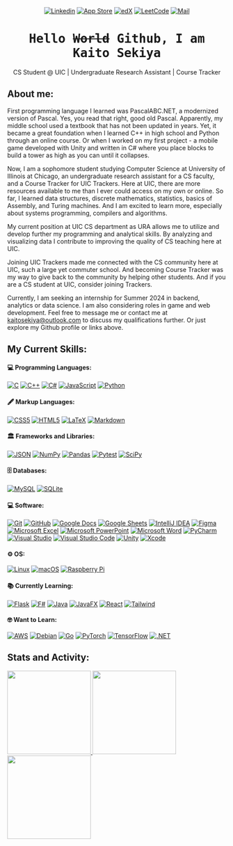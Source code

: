 <div align="center">
<a href="https://www.linkedin.com/in/kaitosekiya/"><img src="https://img.shields.io/badge/LinkedIn-Connect-000000?logo=Linkedin&logoColor=0A66C2&labelColor=ffffff" alt="Linkedin"></a>
<a href="https://apps.apple.com/ae/developer/kaito-sekiya/id1593382615"><img src="https://img.shields.io/badge/App%20Store-Apps-000000?logo=appstore&logoColor=ffffff&labelColor=0D96F6" alt="App Store"></a>
<a href="https://profile.edx.org/u/Givikap?_gl=1*6wsb7o*_ga*Mjc3MDE5OTY4LjE2OTI3MzEzMTc.*_ga_D3KS4KMDT0*MTY5NTY5ODA3NS4yNC4xLjE2OTU2OTk4MTIuNTUuMC4w"><img src="https://img.shields.io/badge/edX-Certificates-000000?logo=edx&logoColor=02262B&labelColor=ffffff" alt="edX"></a>
<a href="https://leetcode.com/Givikap/"><img src="https://img.shields.io/badge/LeetCode-Coding-000000?&logo=LeetCode&logoColor=d16c06&labelColor=ffffff" alt="LeetCode"></a>
<a href="mailto:kaitosekiya@outlook.com"><img src="https://img.shields.io/badge/Outlook-Email-000000?logo=microsoftoutlook&logoColor=0078D4&labelColor=ffffff" alt="Mail"></a>
</div>

<h1 align='center'><samp><strong>Hello <s>World</s> Github, I am Kaito Sekiya</strong></samp></h1>
<p align='center'>CS Student @ UIC | Undergraduate Research Assistant | Course Tracker</p>

## About me:

First programming language I learned was PascalABC.NET, a modernized version of Pascal. Yes, you read that right, good old Pascal. Apparently, my middle school used a textbook that has not been updated in years. Yet, it became a great foundation when I learned C++ in high school and Python through an online course. Or when I worked on my first project - a mobile game developed with Unity and written in C# where you place blocks to build a tower as high as you can until it collapses. 

Now, I am a sophomore student studying Computer Science at University of Illinois at Chicago, an undergraduate research assistant for a CS faculty, and a Course Tracker for UIC Trackers. 
Here at UIC, there are more resources available to me than I ever could access on my own or online. So far, I learned data structures, discrete mathematics, statistics, basics of Assembly, and Turing machines. And I am excited to learn more, especially about systems programming, compilers and algorithms.

My current position at UIC CS department as URA allows me to utilize and develop further my programming and analytical skills. By analyzing and visualizing data I contribute to improving the quality of CS teaching here at UIC. 

Joining UIC Trackers made me connected with the CS community here at UIC, such a large yet commuter school. And becoming Course Tracker was my way to give back to the community by helping other students. And if you are a CS student at UIC, consider joining Trackers.

Currently, I am seeking an internship for Summer 2024 in backend, analytics or data science. I am also considering roles in game and web development. Feel free to message me or contact me at kaitosekiya@outlook.com to discuss my qualifications further. Or just explore my Github profile or links above. 

## My Current Skills:

<h4>💻 Programming Languages:</h4>
<p>
    <a href="#"><img alt="C" src="https://img.shields.io/badge/C-a8b9cc.svg?logo=c&logoColor=white"></a>
    <a href="#"><img alt="C++" src="https://img.shields.io/badge/C%2b%2b-00599c.svg?logo=cplusplus&logoColor=white"></a>
    <a href="#"><img alt="C#" src="https://custom-icon-badges.demolab.com/badge/C%23-512bd4.svg?logo=csharp&logoColor=white"></a>
    <a href="#"><img alt="JavaScript" src="https://img.shields.io/badge/JavaScript-f7df1e.svg?logo=javascript&logoColor=black"></a>
    <a href="#"><img alt="Python" src="https://img.shields.io/badge/Python-3776ab.svg?logo=python&logoColor=white"></a>
</p>

<h4>🖋️ Markup Languages:</h4>
<p>
    <a href="#"><img alt="CSS5" src="https://img.shields.io/badge/CSS3-1572b6.svg?logo=css3&logoColor=white"></a>
    <a href="#"><img alt="HTML5" src="https://img.shields.io/badge/HTML5-e34f26.svg?logo=html5&logoColor=white"></a>
    <a href="#"><img alt="LaTeX" src="https://img.shields.io/badge/LaTeX-008080.svg?logo=latex&logoColor=white"></a>
    <a href="#"><img alt="Markdown" src="https://img.shields.io/badge/Markdown-000000.svg?logo=markdown&logoColor=white"></a>
</p>

<h4>🏛️ Frameworks and Libraries:</h4>
<p>
    <!---<a href="#"><img alt="JUnit" src="https://custom-icon-badges.demolab.com/badge/JUnit-25A162.svg?logo=check-circle&logoColor=white"></a>-->
    <a href="#"><img alt="JSON" src="https://img.shields.io/badge/JSON-000000.svg?logo=json&logoColor=white"></a>
    <a href="#"><img alt="NumPy" src="https://img.shields.io/badge/Numpy-013243.svg?logo=numpy&logoColor=white"></a>
    <a href="#"><img alt="Pandas" src="https://img.shields.io/badge/Pandas-150458.svg?logo=pandas&logoColor=white"></a>
    <a href="#"><img alt="Pytest" src="https://img.shields.io/badge/Pytest-0a9edc.svg?logo=pytest&logoColor=white"></a>
    <a href="#"><img alt="SciPy" src="https://img.shields.io/badge/Scipy-8caae6.svg?logo=scipy&logoColor=white"></a>
</p>

<h4>🗄️ Databases:</h4>
<p>
    <a href="#"><img alt="MySQL" src="https://img.shields.io/badge/MySQL-00f.svg?logo=mysql&logoColor=white"></a>
    <a href="#"><img alt="SQLite" src ="https://img.shields.io/badge/SQLite-07405e.svg?logo=sqlite&logoColor=white"></a>
</p>

<!---<h4>☁️ Cloud Hosting:</h4>-->

<h4>💻 Software:</h4>
<p>
    <a href="#"><img alt="Git" src="https://img.shields.io/badge/Git-f05032.svg?logo=git&logoColor=white"></a>
    <a href="#"><img alt="GitHub" src="https://img.shields.io/badge/GitHub-181717.svg?logo=github&logoColor=white"></a>
    <a href="#"><img alt="Google Docs" src="https://img.shields.io/badge/Docs-4285f4.svg?logo=google%20docs&logoColor=white"></a>
    <a href="#"><img alt="Google Sheets" src="https://img.shields.io/badge/Sheets-34a853.svg?logo=google%20sheets&logoColor=white"></a>
    <a href="#"><img alt="IntelliJ IDEA" src="https://img.shields.io/badge/IntelliJ%20IDEA-000000.svg?logo=intellijidea&logoColor=white"></a>
    <a href="#"><img alt="Figma" src="https://img.shields.io/badge/Figma-f24e1e.svg?logo=figma&logoColor=white"></a>
    <a href="#"><img alt="Microsoft Excel" src="https://img.shields.io/badge/Excel-217346.svg?logo=microsoft%20excel&logoColor=white"></a>
    <a href="#"><img alt="Microsoft PowerPoint" src="https://img.shields.io/badge/PowerPoint-b7472a.svg?logo=microsoft%20powerpoint&logoColor=white"></a>
    <a href="#"><img alt="Microsoft Word" src="https://img.shields.io/badge/Word-2b579a.svg?logo=microsoft%20word&logoColor=white"></a>
    <a href="#"><img alt="PyCharm" src="https://img.shields.io/badge/PyCharm-000000.svg?logo=pycharm&logoColor=white"></a>
    <a href="#"><img alt="Visual Studio" src="https://img.shields.io/badge/Visual%20Studio-5c2d91.svg?logo=visual-studio&logoColor=white"></a>
    <a href="#"><img alt="Visual Studio Code" src="https://img.shields.io/badge/Visual%20Studio%20Code-0078d7.svg?logo=visual-studio-code&logoColor=white"></a>
    <a href="#"><img alt="Unity" src="https://img.shields.io/badge/Unity-000000.svg?logo=unity&logoColor=white"></a>
    <a href="#"><img alt="Xcode" src="https://img.shields.io/badge/Xcode-147efb.svg?logo=xcode&logoColor=white"></a>
</p>

<h4>⚙️ OS:</h4>
<p>
    <a href="#"><img alt="Linux" src="https://img.shields.io/badge/Linux-fcc624.svg?logo=linux&logoColor=white"></a>
    <a href="#"><img alt="macOS" src="https://img.shields.io/badge/macOS-000000.svg?logo=macos&logoColor=white"></a>
    <a href="#"><img alt="Raspberry Pi" src="https://img.shields.io/badge/Raspberry%20Pi-a22846.svg?logo=raspberrypi&logoColor=white"></a>
</p>

<h4>📚 Currently Learning:</h4>
<p>
    <a href="#"><img alt="Flask" src="https://img.shields.io/badge/Flask-000000.svg?logo=flask&logoColor=white"></a>
    <a href="#"><img alt="F#" src="https://custom-icon-badges.demolab.com/badge/F%23-378bba.svg?logo=fsharp&logoColor=white"></a>
    <a href="#"><img alt="Java" src="https://custom-icon-badges.demolab.com/badge/Java-007396.svg?logo=java&logoColor=white"></a>
    <a href="#"><img alt="JavaFX" src="https://custom-icon-badges.demolab.com/badge/JavaFX-0d7188.svg?logo=java&logoColor=white"></a>
    <a href="#"><img alt="React" src="https://img.shields.io/badge/React-20232a.svg?logo=react&logoColor=%2361DAFB"></a>
    <a href="#"><img alt="Tailwind" src="https://img.shields.io/badge/Tailwind%20CSS-06b6d4.svg?logo=tailwindcss&logoColor=%2361DAFB"></a>
</p>

<h4>🤓 Want to Learn:</h4>
<p>
    <a href="#"><img alt="AWS" src="https://img.shields.io/badge/AWS-232f3e.svg?logo=amazonaws&logoColor=white"></a>
    <a href="#"><img alt="Debian" src="https://img.shields.io/badge/Debian-a81d33.svg?logo=debian&logoColor=white"></a>
    <a href="#"><img alt="Go" src="https://img.shields.io/badge/Go-00add8.svg?logo=go&logoColor=white"></a>
    <a href="#"><img alt="PyTorch" src="https://img.shields.io/badge/PyTorch-ee4c2c.svg?logo=PyTorch&logoColor=white"></a>
    <a href="#"><img alt="TensorFlow" src="https://img.shields.io/badge/TensorFlow-ff6f00.svg?logo=TensorFlow&logoColor=white"></a>
    <a href="#"><img alt=".NET" src="https://img.shields.io/badge/.NET-512bd4.svg?logo=dotnet&logoColor=white"></a>
</p>

<!--
<details> 
  <summary>
    <h2>Stats and Activity</h2>
  </summary>
</details>
-->

## Stats and Activity:

  <!--<h4>📊 Activity Stats</h4>-->

  <!-- https://github.com/anuraghazra/github-readme-stats -->
  <a href="https://github.com/anuraghazra/github-readme-stats">
    <picture>
      <source
        srcset="https://github-readme-stats.vercel.app/api?username=Givikap&show_icons=true&title_color=FE8018&text_color=9F9F9F&icon_color=FE8018&bg_color=151515&border_radius=0&hide_border=true&rank_icon=github"
        media="(prefers-color-scheme: dark)"
      />
      <img src="https://github-readme-stats.vercel.app/api?username=Givikap&show_icons=true&title_color=FE8018&text_color=000000&icon_color=FE8018&bg_color=F7F7F7&border_radius=0&hide_border=true&rank_icon=github" height="192px"/>
    </picture>
  </a>

  <!--<h4>💻 Languages Stats</h4>-->
    
  <a href="https://github.com/anuraghazra/github-readme-stats#gh-light-mode-only">
    <img src="https://github-readme-stats.vercel.app/api/top-langs?username=Givikap&langs_count=6&layout=compact&title_color=FE8018&text_color=9F9F9F&icon_color=FE8018&bg_color=F7F7F7&border_radius=0&hide_border=true&hide=shaderlab,hlsl#gh-light-mode-only" height="192px" />
  </a>
  <a href="https://github.com/anuraghazra/github-readme-stats#gh-dark-mode-only">
    <img src="https://github-readme-stats.vercel.app/api/top-langs?username=Givikap&langs_count=6&layout=compact&title_color=FE8018&text_color=9F9F9F&icon_color=FE8018&bg_color=151515&border_radius=0&hide_border=true&hide=shaderlab,hlsl#gh-dark-mode-only" height="192px" />
  </a>

  
  <!--<h4>🔥 Streak Stats</h4>-->
  <!-- https://github.com/DenverCoder1/github-readme-streak-stats -->
  
  <!--
  <a href="https://github.com/DenverCoder1/github-readme-streak-stats#gh-light-mode-only">
    <img src="https://streak-stats.demolab.com/?user=Givikap&background=F7F7F7&ring=FE8018&fire=FE8018&currStreakNum=000000&sideNums=000000&currStreakLabel=FE8018&sideLabels=FE8018&dates=000000&border_radius=0&hide_border=true#gh-light-mode-only" width="480px" />
  </a>
  <a href="https://github.com/DenverCoder1/github-readme-streak-stats#gh-dark-mode-only">
    <img src="https://streak-stats.demolab.com/?user=Givikap&background=151515&ring=FE8018&fire=FE8018&currStreakNum=9F9F9F&sideNums=9F9F9F&currStreakLabel=FE8018&sideLabels=FE8018&dates=9F9F9F&border_radius=0&hide_border=true#gh-dark-mode-only" width="480px" />
  </a>
  -->
